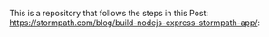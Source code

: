 This is a repository that follows the steps in this Post: https://stormpath.com/blog/build-nodejs-express-stormpath-app/:
